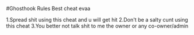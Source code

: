 #Ghosthook Rules
Best cheat evaa


1.Spread shit using this cheat and u will get hit
2.Don't be a salty cunt using this cheat
3.You better not talk shit to me the owner or any co-owner/admin
